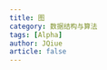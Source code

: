 ```yaml
---
title: 图
category: 数据结构与算法
tags: [Alpha]
author: JQiue
article: false
---
```


<!-- to be updated -->
